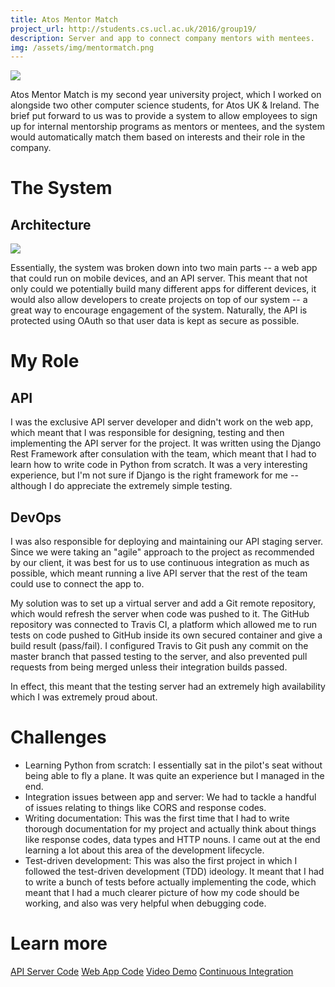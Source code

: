 ```yaml
---
title: Atos Mentor Match
project_url: http://students.cs.ucl.ac.uk/2016/group19/
description: Server and app to connect company mentors with mentees.
img: /assets/img/mentormatch.png
---
```


![]({{site.url}}/assets/img/mentormatch.png)

Atos Mentor Match is my second year university project, which I worked on
alongside two other computer science students, for Atos UK & Ireland. The brief
put forward to us was to provide a system to allow employees to sign up for
internal mentorship programs as mentors or mentees, and the system would
automatically match them based on interests and their role in the company.

# The System

## Architecture
![]({{site.url}}/assets/img/mentormatch-arch.png)

Essentially, the system was broken down into two main parts -- a web app that
could run on mobile devices, and an API server. This meant that not only could
we potentially build many different apps for different devices, it would also
allow developers to create projects on top of our system -- a great way to
encourage engagement of the system. Naturally, the API is protected using
OAuth so that user data is kept as secure as possible.

# My Role

## API
I was the exclusive API server developer and didn't work on the web app, which
meant that I was responsible for designing, testing and then implementing the
API server for the project. It was written using the Django Rest Framework after
consulation with the team, which meant that I had to learn how to write code in
Python from scratch. It was a very interesting experience, but I'm not sure if
Django is the right framework for me -- although I do appreciate the extremely
simple testing.

## DevOps
I was also responsible for deploying and maintaining our API staging server.
Since we were taking an "agile" approach to the project as recommended by our
client, it was best for us to use continuous integration as much as possible,
which meant running a live API server that the rest of the team could use to
connect the app to. 

My solution was to set up a virtual server and add a Git remote repository,
which would refresh the server when code was pushed to it. The GitHub repository
was connected to Travis CI, a platform which allowed me to run tests on code
pushed to GitHub inside its own secured container and give a build result
(pass/fail). I configured Travis to Git push any commit on the master branch
that passed testing to the server, and also prevented pull requests from being
merged unless their integration builds passed.

In effect, this meant that the testing server had an extremely high availability
which I was extremely proud about.

# Challenges
* Learning Python from scratch: I essentially sat in the pilot's seat without
  being able to fly a plane. It was quite an experience but I managed in the
end.
* Integration issues between app and server: We had to tackle a handful of
  issues relating to things like CORS and response codes.
* Writing documentation: This was the first time that I had to write
  thorough documentation for my project and actually think about things like
response codes, data types and HTTP nouns. I came out at the end learning a lot
about this area of the development lifecycle.
* Test-driven development: This was also the first project in which I followed
  the test-driven development (TDD) ideology. It meant that I had to write a
bunch of tests before actually implementing the code, which meant that I had a
much clearer picture of how my code should be working, and also was very helpful
when debugging code.

# Learn more
<a href="https://github.com/mbellgb/syseng19-code" class="button"><i class="fa fa-github"></i> API Server Code</a>
<a href="https://github.com/mbellgb/syseng19-webapp" class="button"><i class="fa fa-github"></i> Web App Code</a>
<a href="https://www.youtube.com/watch?v=9sjhS78iOyU" class="button"><i class="fa fa-youtube"></i> Video Demo</a>
<a href="https://travis-ci.org/mbellgb/syseng19-code/" class="button"><i class="fa fa-flag-checkered"></i> Continuous Integration</a>

